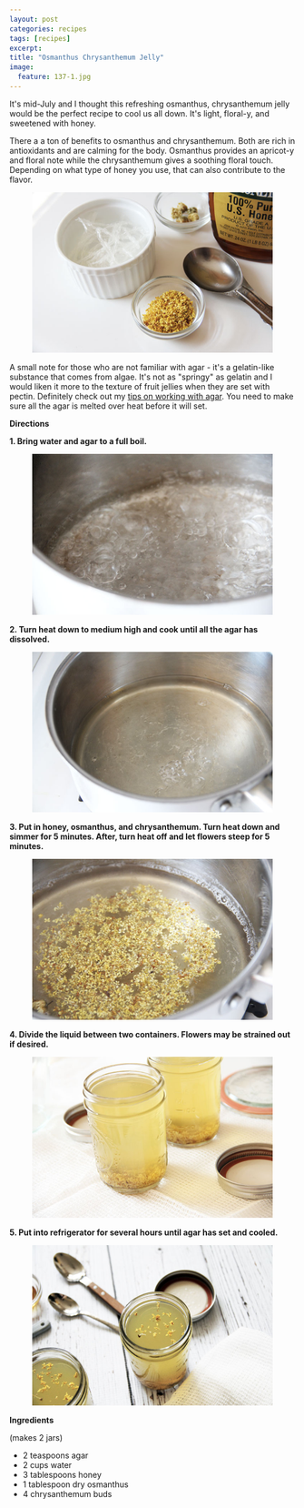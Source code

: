 ```yaml
---
layout: post
categories: recipes
tags: [recipes]
excerpt: 
title: "Osmanthus Chrysanthemum Jelly"
image:
  feature: 137-1.jpg
---
```


It's mid-July and I thought this refreshing osmanthus, chrysanthemum jelly would be the perfect recipe to cool us all down.  It's light, floral-y, and sweetened with honey.

There a a ton of benefits to osmanthus and chrysanthemum.  Both are rich in antioxidants and are calming for the body.  Osmanthus provides an apricot-y and floral note while the chrysanthemum gives a soothing floral touch.  Depending on what type of honey you use, that can also contribute to the flavor.

<figure> <img src='/images/137-2.jpg'> </figure>


A small note for those who are not familiar with agar - it's a gelatin-like substance that comes from algae.  It's not as "springy" as gelatin and I would liken it more to the texture of fruit jellies when they are set with pectin.  Definitely check out my [tips on working with agar](http://eastmeetskitchen.com/tips/working-with-agar.html).  You need to make sure all the agar is melted over heat before it will set. 


__Directions__

__1. Bring water and agar to a full boil.__ 

<figure> <img src='/images/137-3.jpg'> </figure>

__2. Turn heat down to medium high and cook until all the agar has dissolved.__

<figure> <img src='/images/137-4.jpg'> </figure>

__3. Put in honey, osmanthus, and chrysanthemum.  Turn heat down and simmer for 5 minutes.  After, turn heat off and let flowers steep for 5 minutes.__

<figure> <img src='/images/137-5.jpg'> </figure>

__4. Divide the liquid between two containers.  Flowers may be strained out if desired.__

<figure> <img src='/images/137-6.jpg'> </figure>

__5. Put into refrigerator for several hours until agar has set and cooled.__

<figure> <img src='/images/137-7.jpg'> </figure>


<section class='recipe'>
<p><strong>Ingredients</strong></p>

<p>(makes 2 jars)</p>

<ul><li>2 teaspoons agar </li><li>2 cups water</li><li>3 tablespoons honey</li><li>1 tablespoon dry osmanthus</li><li>4 chrysanthemum buds</li></ul></section>